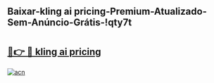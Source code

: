 
## Baixar-kling ai pricing-Premium-Atualizado-Sem-Anúncio-Grátis-!qty7t

# <h2><a href="https://andorid.site?title=kling_ai_pricing&ref=27">🔗👉 🔴 kling ai pricing</a></h2>

[![acn](https://github.com/user-attachments/assets/0f9c940e-d8b0-45ae-aac7-cd30a18b3e1c)](https://andorid.site?title=kling_ai_pricing&ref=27)

